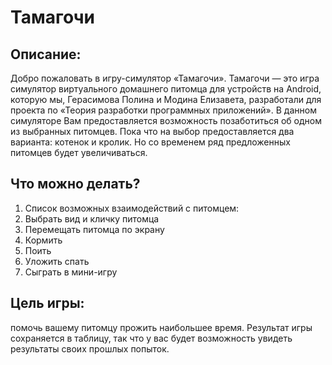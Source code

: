 # Тамагочи
## Описание:
Добро пожаловать в игру-симулятор «Тамагочи».
Тамагочи — это игра симулятор виртуального домашнего питомца для устройств на Android, которую мы, Герасимова Полина и Модина Елизавета, разработали для проекта по «Теория разработки программных приложений».
В данном симуляторе Вам предоставляется возможность позаботиться об одном из выбранных питомцев. Пока что на выбор предоставляется два варианта: котенок и кролик. Но со временем ряд предложенных питомцев будет увеличиваться.
## Что можно делать?
1)	Cписок возможных взаимодействий с питомцем:
2)	Выбрать вид и кличку питомца
3)	Перемещать питомца по экрану
4)	Кормить
5)	Поить
6)	Уложить спать
7)	Сыграть в мини-игру
## Цель игры: 
помочь вашему питомцу прожить наибольшее время. Результат игры сохраняется в таблицу, так что у вас будет возможность увидеть результаты своих прошлых попыток.
